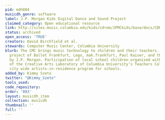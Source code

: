 ```yaml
---
pid: mdh084
musicdh_genre: software
label: J.P. Morgan Kids Digital Dance and Sound Project
claimed_category: Open educational resource
link: http://sites.music.columbia.edu/kids/cdrom/JPMCkids/base/docs/CDROM/CDROMindex.html
status: archived
open_access: 'TRUE'
creators: David Birchfield et al.
stewards: Computer Music Center, Columbia University
blurb: The CMC brings music technology to children and their teachers. A collaborative
  project of Ballet Frankfurt, Lego, mak.frankfurt, Paul Kaiser, and the CMC. Sponsored
  by J.P. Morgan. Participation of local school children organized with the collaboration
  of the Creative Arts Laboratory of Columbia University’s Teachers College and its
  city wide artists-in-residence program for schools.
added_by: Kimmy Szeto
twitter: "@Kimmy_Szeto"
tools_used: 
code_repository: 
order: '083'
layout: musicdh_item
collection: musicdh
thumbnail: ''
full: ''
---
```

